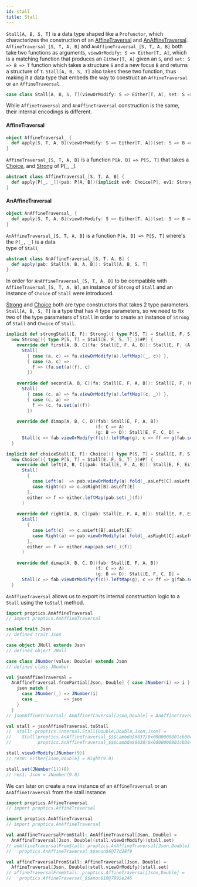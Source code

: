 ```yaml
---
id: stall
title: Stall
---
```


`Stall[A, B, S, T]` is a data type shaped like a `Profunctor`, which characterizes the construction of an <a href="/Proptics/docs/optics/affine-traversal" target="_blank">AffineTraversal</a> and <a href="/Proptics/docs/an-optics/an-affine-traversal" target="_blank">AnAffineTraversal</a>.</br>
`AffineTraversal_[S, T, A, B]` and `AnAffineTraversal_[S, T, A, B]` both take two functions as arguments, `viewOrModify: S => Either[T, A]`, which is a matching function that produces an `Either[T, A]` given an `S`,
and `set: S => B => T` function which takes a structure `S` and a new focus `B` and returns a structure of `T`.
`Stall[A, B, S, T]` also takes these two function, thus making it a data type that embeds the way to construct an `AffineTraversal` or an `AffineTraversal`.

```scala
case class Stall[A, B, S, T](viewOrModify: S => Either[T, A], set: S => B => T)
```

While `AffineTraversal` and `AnAffineTraversal` construction is the same, their internal encodings is different.


#### AffineTraversal

```scala
object AffineTraversal_ {
  def apply[S, T, A, B](viewOrModify: S => Either[T, A])(set: S => B => T): AffineTraversal_[S, T, A, B]
}
```

`AffineTraversal_[S, T, A, B]` is a function `P[A, B] => P[S, T]` that takes a <a href="/Proptics/docs/profunctors/choice" target="_blank">Choice</a>, and
 <a href="/Proptics/docs/profunctors/strong" target="_blank">Strong</a> of P[_, _].

```scala
abstract class AffineTraversal_[S, T, A, B] {
  def apply[P[_, _]](pab: P[A, B])(implicit ev0: Choice[P], ev1: Strong[P]): P[S, T]
}
```

#### AnAffineTraversal

```scala
object AnAffineTraversal_ {
  def apply[S, T, A, B](viewOrModify: S => Either[T, A])(set: S => B => T): AnAffineTraversal_[S, T, A, B]
}
```

`AnAffineTraversal_[S, T, A, B]` is a function `P[A, B] => P[S, T]` where's the `P[_, _]` is a data </br> type of `Stall`

```scala
abstract class AnAffineTraversal_[S, T, A, B] {
  def apply(pab: Stall[A, B, A, B]): Stall[A, B, S, T]
}
```

In order for `AnAffineTraversal_[S, T, A, B]` to be compatible with `AffineTraversal_[S, T, A, B]`, an instance of `Strong` of `Stall` and an instance of `Choice` of `Stall` were
introduced.

<a href="/Proptics/docs/profunctors/strong" target="_blank">Strong</a> and <a href="/Proptics/docs/profunctors/choice" target="_blank">Choice</a> both are type constructors that takes 2 type parameters. `Stall[A, B, S, T]` is a type that has 4 type parameters, so we need
to fix two of the type parameters of `Stall` in order to create an instance of `Strong` of `Stall` and `Choice` of `Stall`.

```scala
implicit def strongStall[E, F]: Strong[({ type P[S, T] = Stall[E, F, S, T] })#P] =
  new Strong[({ type P[S, T] = Stall[E, F, S, T] })#P] {
    override def first[A, B, C](fa: Stall[E, F, A, B]): Stall[E, F, (A, C), (B, C)] =
      Stall(
        { case (a, c) => fa.viewOrModify(a).leftMap((_, c)) },
        { case (a, c) =>
          f => (fa.set(a)(f), c)
        })
        
    override def second[A, B, C](fa: Stall[E, F, A, B]): Stall[E, F, (C, A), (C, B)] =
      Stall(
        { case (c, a) => fa.viewOrModify(a).leftMap((c, _)) },
        { case (c, a) => 
          f => (c, fa.set(a)(f))
        })
            
    override def dimap[A, B, C, D](fab: Stall[E, F, A, B])
                                  (f: C => A)
                                  (g: B => D): Stall[E, F, C, D] =
      Stall(c => fab.viewOrModify(f(c)).leftMap(g), c => ff => g(fab.set(f(c))(ff)))
  }
```

```scala
implicit def choiceStall[E, F]: Choice[({ type P[S, T] = Stall[E, F, S, T] })#P] =
  new Choice[({ type P[S, T] = Stall[E, F, S, T] })#P] {
    override def left[A, B, C](pab: Stall[E, F, A, B]): Stall[E, F, Either[A, C], Either[B, C]] =
      Stall(
        {
          case Left(a)  => pab.viewOrModify(a).fold(_.asLeft[C].asLeft[E], _.asRight[Either[B, C]])
          case Right(c) => c.asRight[B].asLeft[E]
        },
        either => f => either.leftMap(pab.set(_)(f))
      )
    
    override def right[A, B, C](pab: Stall[E, F, A, B]): Stall[E, F, Either[C, A], Either[C, B]] =
      Stall(
        {
          case Left(c)  => c.asLeft[B].asLeft[E]
          case Right(a) => pab.viewOrModify(a).fold(_.asRight[C].asLeft[E], _.asRight[Either[C, B]])
        },
        either => f => either.map(pab.set(_)(f))
      )
    
    override def dimap[A, B, C, D](fab: Stall[E, F, A, B])
                                  (f: C => A)
                                  (g: B => D): Stall[E, F, C, D] =
      Stall(c => fab.viewOrModify(f(c)).leftMap(g), c => ff => g(fab.set(f(c))(ff)))
  }
```

`AnAffineTraversal` allows us to export its internal construction logic to a `Stall` using the `toStall` method.

```scala
import proptics.AnAffineTraversal
// import proptics.AnAffineTraversal

sealed trait Json
// defined trait Json

case object JNull extends Json
// defined object JNull

case class JNumber(value: Double) extends Json
// defined class JNumber

val jsonAffineTraversal =
  AnAffineTraversal.fromPartial[Json, Double] { case JNumber(i) => i } { json => i =>
    json match {
      case JNumber(_) => JNumber(i)
      case _          => json
    }
  }
// jsonAffineTraversal: AnAffineTraversal[Json,Double] = AnAffineTraversal_$$anon$6@27ce826e

val stall = jsonAffineTraversal.toStall
//  stall: proptics.internal.Stall[Double,Double,Json,Json] = 
//    Stall(proptics.AnAffineTraversal_$$$Lambda$6037/0x0000000801cb3040@1adf1c6a,
//          proptics.AnAffineTraversal_$$$Lambda$6038/0x0000000801cb3840@1a9cda87)

stall.viewOrModify(JNumber(9))
// res0: Either[Json,Double] = Right(9.0)

stall.set(JNumber(1))(9)
// res1: Json = JNumber(9.0)
```

We can later on create a new instance of an `AffineTraversal` or an `AnAffineTraversal` from the stall instance

```scala
import proptics.AffineTraversal
// import proptics.AffineTraversal

import proptics.AnAffineTraversal
// import proptics.AnAffineTraversal

val anAffineTraversalFromStall: AnAffineTraversal[Json, Double] = 
  AnAffineTraversal[Json, Double](stall.viewOrModify)(stall.set)
// anAffineTraversalFromStall: proptics.AnAffineTraversal[Json,Double] = 
//   proptics.AnAffineTraversal_$$anon$6@77d28f9

val affineTraversalFromStall: AffineTraversal[Json, Double] = 
  AffineTraversal[Json, Double](stall.viewOrModify)(stall.set)
// affineTraversalFromStall: proptics.AffineTraversal[Json,Double] = 
//   proptics.AffineTraversal_$$anon$10@7995e246
```

